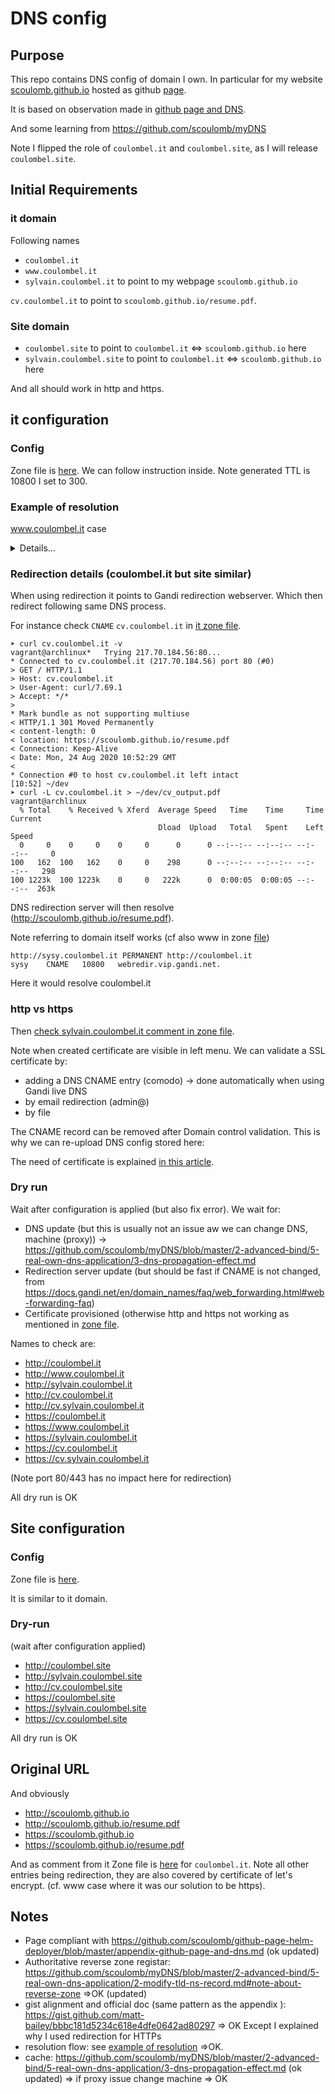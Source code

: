 # DNS config

## Purpose

This repo contains DNS config of domain I own.
In particular for my website  [scoulomb.github.io](scoulomb.github.io) hosted as github [page](https://github.com/scoulomb/scoulomb.github.io).

It is based on observation made in [github page and DNS](https://github.com/scoulomb/github-page-helm-deployer/blob/master/appendix-github-page-and-dns.md).

And some learning from https://github.com/scoulomb/myDNS

Note I flipped the role of `coulombel.it` and `coulombel.site`, as I will release `coulombel.site`.

## Initial Requirements

### it domain

Following names 
- `coulombel.it`
- `www.coulombel.it`
- `sylvain.coulombel.it`
to point to my webpage `scoulomb.github.io`

`cv.coulombel.it` to point to  `scoulomb.github.io/resume.pdf`.

### Site domain

- `coulombel.site` to point to  `coulombel.it` <=> `scoulomb.github.io` here
- `sylvain.coulombel.site` to point to `coulombel.it` <=> `scoulomb.github.io` here

And all should work in http and https.

## it configuration 

### Config 

Zone file is [here](./it/fwd.coulombel.it.db).
We can follow instruction inside.
Note generated TTL is 10800 I set to 300.

### Example of resolution

www.coulombel.it case

<details>
<summary>Details...</summary>
<p>


#### If we have: www 300 IN CNAME coulombel.it.

````shell script
➤ nslookup -type=A www.coulombel.it 8.8.8.8                                                                                                                                   vagrant@archlinux
Server:         8.8.8.8
Address:        8.8.8.8#53

Non-authoritative answer:
www.coulombel.it        canonical name = coulombel.it.
Name:   coulombel.it
Address: 217.70.184.38
Name:   coulombel.it
Address: 185.199.110.153
Name:   coulombel.it
Address: 185.199.109.153
Name:   coulombel.it
Address: 185.199.108.153
Name:   coulombel.it
Address: 185.199.111.153

[14:39][master]⚡ ~/dev/dns-config
➤ dig www.coulombel.it @8.8.8.8 +additional +trace                                                                                                                            vagrant@archlinux

; <<>> DiG 9.16.0 <<>> www.coulombel.it @8.8.8.8 +additional +trace
;; global options: +cmd
.                       81687   IN      NS      h.root-servers.net.
.                       81687   IN      NS      g.root-servers.net.
.                       81687   IN      NS      d.root-servers.net.
.                       81687   IN      NS      e.root-servers.net.
.                       81687   IN      NS      b.root-servers.net.
.                       81687   IN      NS      c.root-servers.net.
.                       81687   IN      NS      f.root-servers.net.
.                       81687   IN      NS      m.root-servers.net.
.                       81687   IN      NS      j.root-servers.net.
.                       81687   IN      NS      k.root-servers.net.
.                       81687   IN      NS      a.root-servers.net.
.                       81687   IN      NS      i.root-servers.net.
.                       81687   IN      NS      l.root-servers.net.
.                       81687   IN      RRSIG   NS 8 0 518400 20200905050000 20200823040000 46594 . Dq91VGzGqOe/3UZcsf9X9ZmAjQpM7y8jFvzuMg7I8jxSv2DT/oI6synk vK1bMVEmdhBaCTY4nCiWUqsgskpxbRu9xFUKu+TDj18/XgrrARv5HkrH dGtFj9+B7HNxHq/9AMDdYarVtRxlKy2OQVKaTLzOLQJLnLhhN6KCAnKd iX7y0Cy9tPqoTrCvryWeB12BjTAxaZ/GYhstrHYlMv6SdJw6C9de29Cn RCfMpCgaLXv0yquT26NkoRz5PHroh5lzqRNPpDkQ62e6QA6C/kpc9hZz E2JqYric7c1giFZzZ+W25Y1Hb1GYUd0JPGDC6/7e0vbvmhWd3qDFTZR8 lkRPjg==
;; Received 525 bytes from 8.8.8.8#53(8.8.8.8) in 40 ms

it.                     172800  IN      NS      r.dns.it.
it.                     172800  IN      NS      s.dns.it.
it.                     172800  IN      NS      nameserver.cnr.it.
it.                     172800  IN      NS      dns.nic.it.
it.                     172800  IN      NS      a.dns.it.
it.                     172800  IN      NS      m.dns.it.
it.                     86400   IN      DS      41901 10 2 47F7F7BA21E48591F6172EED13E35B66B93AD9F2880FC9BADA64F68C E28EBB90
it.                     86400   IN      RRSIG   DS 8 1 86400 20200905050000 20200823040000 46594 . dBB+khsPC3+E0AUERCliFVa1p5OIah9syUOa9PJqzsXDJzarDOSgLeJE 9+QBvI9LoTMr5vzyZqu1jBTRLpJ2wsre33b/7Zj1iaMakV4fJY6+3bK3 MZwATRtHKHJPvXOPikDYKLxJAImCHHvhjZ4HlwTyaEFKnYg+7slCdrP8 PxXFclh1lgYG7CjA7atB3HR+tScOqO4Za1ZHq6D7JVyj3ujnCuWhoH9f lSv9Bj1IXOQ+YWA5dIxQtEeezL9jRXL/SdFuscvJnOGtdkC7/fGooNli j9ivluOxM9MfVE4+spaWWCdSoki70dnyedJOIgWUL7we6QdYBEHN2Fv4 2N8kMQ==
;; Received 791 bytes from 192.112.36.4#53(g.root-servers.net) in 143 ms

coulombel.it.           10800   IN      NS      ns-142-b.gandi.net.
coulombel.it.           10800   IN      NS      ns-142-c.gandi.net.
coulombel.it.           10800   IN      NS      ns-161-a.gandi.net.
L05G1LKNU8D42GAS5JQB182UISAAHT8E.it. 3600 IN NSEC3 1 1 10 4E65CB475F4378AA L05N1JFMO0SPMG3TVCSKU3TS027898VJ NS SOA RRSIG DNSKEY NSEC3PARAM
L05G1LKNU8D42GAS5JQB182UISAAHT8E.it. 3600 IN RRSIG NSEC3 10 2 3600 20200922130309 20200823130309 18395 it. WEGDjIA8357iVpfGHqWYBvClSwmfLPZYRL+9Q/S6v9b4IbBUkEypDoq4 Aq2T221aoWYCbKiWe4pfL27CIwsJ1jJjnTjOvRM1VcGahzPoKDrE/ygc mh/eujhYPeaBvmlo9V2a2Oy4+DwRtmLtJQ4XBAfMm5x8Lh7MUGvnKAs4 4MHW6dd51IseyZXRX0cRtd7elghORVRN1aBVbidaouVEzxKcnGmbFkvN DNrZ43yey7SqSIwJE4E8QFioswJbS5FLzqyr7TgWo7AVXF67htWvL15D Z5PoLZYbwwPpOHbUoVgt6OKg1QYM1s1UCo3Hq6u+zFALjT/MaAHFFWdg Upp2Tg==
MIIUIQ9985OAVAA9GV1KCN3U775V1UHK.it. 3600 IN NSEC3 1 1 10 4E65CB475F4378AA MIPG8M6H8L5PV0H4JARM9L8VLNB27O9E NS DS RRSIG
MIIUIQ9985OAVAA9GV1KCN3U775V1UHK.it. 3600 IN RRSIG NSEC3 10 2 3600 20200922130309 20200823130309 18395 it. J3x0ARzNGVsrmr3HmaRsqA8A6vB2F3XYDv13sKYiD8BFV05xjROYYwsh U3pNP/um55mLRA0ees4P35ja+6Rjhn6jfiaEtZ9wpLs+gLWLjnfb0gSi t0xMfgE6dzEY89HS9vrZteehjym/+SYhewx9egLw2+sLmPZIh/iVeq42 I+LUcvfz8VZtkLW8oe08iKYVJgUh675fl9yQ4WtQo4gHNoAMpIrZg2mX 4N946p6YubvBlfWaDsSSSvO3lVMXPMfYL3jg9K9rNoVWjXWH5MuVnZFh oYh49AIn83hTIiuK4XSevZeUfotJeBf0Uq8cOQLw+z4Sqa+D70QrWUc/ 3Ey5/A==
;; Received 906 bytes from 194.0.16.215#53(a.dns.it) in 56 ms

coulombel.it.           10800   IN      A       185.199.110.153
coulombel.it.           10800   IN      A       185.199.109.153
coulombel.it.           10800   IN      A       185.199.111.153
coulombel.it.           10800   IN      A       185.199.108.153
coulombel.it.           10800   IN      A       217.70.184.38
www.coulombel.it.       300     IN      CNAME   coulombel.it.
;; Received 139 bytes from 217.70.187.143#53(ns-142-c.gandi.net) in 43 ms
                                                                                                                                                                     vagrant@archlinux
````


This case mix the resolution flow of subdomain configuration and APEX (particular case of `www`)
https://github.com/scoulomb/github-page-helm-deployer/blob/master/appendix-github-page-and-dns.md


DNS resolution flow is: 
- `www.coulombel.it` ->
-`DNS server` (autho is Gandi) ->
- redirect to `coulombel.it` ->
- `DNS server` (autho is Gandi) ->
- redirect to github IP ->
- github uses CNAME file to determine which github page to serve (similar to vhost, OpenShift route, K8s Ingress controller)

Note we do not re-process the tree to resolve `coulombel.it`, for resolution details.
As a consequence it the same process as [APEX A record](https://github.com/scoulomb/github-page-helm-deployer/blob/master/appendix-github-page-and-dns.md#a-records).
And here https://github.com/scoulomb/myDNS/blob/master/2-advanced-bind/5-real-own-dns-application/1-real-own-dns-resolution-example.md.
Where we add a supplementary `CNAME` internal indirection.


#### Case www 300 IN CNAME scoulomb.github.io.

````shell script
➤ nslookup -type=A www.coulombel.it 8.8.8.8                                                                                                                                   vagrant@archlinux
Server:         8.8.8.8
Address:        8.8.8.8#53

Non-authoritative answer:
www.coulombel.it        canonical name = scoulomb.github.io.
Name:   scoulomb.github.io
Address: 185.199.108.153
Name:   scoulomb.github.io
Address: 185.199.109.153
Name:   scoulomb.github.io
Address: 185.199.110.153
Name:   scoulomb.github.io
Address: 185.199.111.153


➤ dig www.coulombel.it @8.8.8.8 +additional +trace                                                                                                                            vagrant@archlinux

; <<>> DiG 9.16.0 <<>> www.coulombel.it @8.8.8.8 +additional +trace
;; global options: +cmd
.                       86266   IN      NS      c.root-servers.net.
.                       86266   IN      NS      j.root-servers.net.
.                       86266   IN      NS      h.root-servers.net.
.                       86266   IN      NS      l.root-servers.net.
.                       86266   IN      NS      b.root-servers.net.
.                       86266   IN      NS      i.root-servers.net.
.                       86266   IN      NS      f.root-servers.net.
.                       86266   IN      NS      m.root-servers.net.
.                       86266   IN      NS      d.root-servers.net.
.                       86266   IN      NS      k.root-servers.net.
.                       86266   IN      NS      a.root-servers.net.
.                       86266   IN      NS      e.root-servers.net.
.                       86266   IN      NS      g.root-servers.net.
.                       86266   IN      RRSIG   NS 8 0 518400 20200905170000 20200823160000 46594 . ZLSCECaB3Gaz7z7pJHvbwliu7KoWawuilyF+o+a2NlKBmI/n01XHUhAO u5SEYgtkAOUpTlboJNwWjkIFgmGcRjGlyRmCR7Pw61AGcu1vwNFoWAV3 Q4rBKgzELyyeWhFo49zE8a+a2m7huwqzy/fazQJR+iwgrHWDVppjz6Kc RSRBUq0R3Kgne0bzXINNU9h9OeNqb5OROIO00RCPBBc8J0do9trcM7PS L8DlImJiO98S/YMlpfashj9cqrUi5JI+Wm+8UF79B5MosILkqaBCjNXl cvPi/xYsxV6wD1H82tbrUxVSGUHTpxaYQhC2NxxZOUpLklkqrDb9vWm9 WagCow==
;; Received 525 bytes from 8.8.8.8#53(8.8.8.8) in 40 ms

it.                     172800  IN      NS      a.dns.it.
it.                     172800  IN      NS      m.dns.it.
it.                     172800  IN      NS      r.dns.it.
it.                     172800  IN      NS      s.dns.it.
it.                     172800  IN      NS      dns.nic.it.
it.                     172800  IN      NS      nameserver.cnr.it.
it.                     86400   IN      DS      41901 10 2 47F7F7BA21E48591F6172EED13E35B66B93AD9F2880FC9BADA64F68C E28EBB90
it.                     86400   IN      RRSIG   DS 8 1 86400 20200905170000 20200823160000 46594 . pQ5HFE+ylhNif4n99FPvIsYrO/i/Aq/jG3JBVPGxgoD2EjE9M2s0UTd1 wScCSrDr9nEV26azusHfSHJ911rf/BTbrIN7IGZE+mCfTUl7CIWOg9As cbKCx2yVZEwcT+6jOKJrzZcCFm9ha0NPGvCurJxGtrSL3QItsZOXOQ9v /X1iSzsqkb3uxUepe2VsUDvHHq4RR0gviuHm7wTW+gEx6HCCeBAV48+y 2k2XSWR+2twNtUiVwZodlhQZGrX+Cd8A4v3sZyVBltbHTNk6soc8xww4 I+ZyoVmS4hKo5bKp9HmndDlkLrRKLaU7VmpTn9F/frVVxC7F/Cb3el9r ZpjxXg==
;; Received 763 bytes from 199.7.83.42#53(l.root-servers.net) in 96 ms

coulombel.it.           10800   IN      NS      ns-161-a.gandi.net.
coulombel.it.           10800   IN      NS      ns-142-c.gandi.net.
coulombel.it.           10800   IN      NS      ns-142-b.gandi.net.
38F65J1IUIK3G5I3TCIT6261H9RT1N18.it. 3600 IN NSEC3 1 1 10 94DEC7DACE1F4539 38GACQ3C4SOKVHBIQD8F8DEFF1JSD6UK NS SOA RRSIG DNSKEY NSEC3PARAM
38F65J1IUIK3G5I3TCIT6261H9RT1N18.it. 3600 IN RRSIG NSEC3 10 2 3600 20200923000329 20200824000329 18395 it. ZxjanXzHuEW5Rr5UkHI3nvf63KFh4OFu4gezq4/ET2w7wO2P4OB0KQw3 ls6yCztPhpxp7IsaDWDyJEvT3n7IRDbwVbfjxjuKV57BYpO8bWVhJfqb Ioe31f3zmFgw9O7CnRGtrxamodhKmRQo0GFonOHllVSNxHAzKouRttva V5BRIBu8qZ9rIvioi5qqGf5u2B3P7287Q0wPFxh8IsXEPgy6QlzTBscD 2rpDv6FiVohlMPY91eZNZueltyG1yOTLqKAZVjsZcVDgTCLtkwvfISST dDLy6oM7nKC/uYooQk93ZIMcO/tkXSpJP0PhH4o1rnXEaJ5blesmeutZ t6gk3A==
6F0HQF0MISM65DSRLPQ3TKP3PH4SPQ0H.it. 3600 IN NSEC3 1 1 10 94DEC7DACE1F4539 6F2J1N0TE2CLT7Q6H1JDJ7MB7D5UIM7J NS DS RRSIG
6F0HQF0MISM65DSRLPQ3TKP3PH4SPQ0H.it. 3600 IN RRSIG NSEC3 10 2 3600 20200923000329 20200824000329 18395 it. NUNMOEUfdojgPSgro5kwFZfmb9vOrgaotZPeEmucVwqUPXA07GMo+YWC Xns6amd2u6paihZJFSWwHH/cDKAk1ueI0ApNlxp6S/QhiyCvumTvz3wT NvJXNQcLGs+1UwKj0JKTH8fS03wW5r5pKzMsxce1zcXAckrZrixd3CO5 ENBhCJhr6EKNMfSPegJivp6UoyJXTE6mZIguuPJQzosQOcJFJhwrrtNe QMHuHkRxFos8Qz8SSX6s3Gt158XBGJ6nTj4o+k3JdZci0iNuSvxwAhr/ VytPLuZW0XEKrwBNpBn8Hq3iCHUy503H1S/l91HnH6Yt6GBsxK3+mBrf FOkWgA==
;; Received 908 bytes from 194.146.106.30#53(s.dns.it) in 56 ms

www.coulombel.it.       300     IN      CNAME   scoulomb.github.io.
;; Received 77 bytes from 217.70.187.143#53(ns-142-c.gandi.net) in 40 ms

````

For the resolution flow, we we come back exactly to [subdomain resolution flow](https://github.com/scoulomb/github-page-helm-deployer/blob/master/appendix-github-page-and-dns.md#resolution-flow).

For the details  same process as here https://github.com/scoulomb/myDNS/blob/master/2-advanced-bind/5-real-own-dns-application/1-real-own-dns-resolution-example.md.
Except we get CNAME (instead of A), and need to resolve it after (could also be detailled).

<!-- 
replaced sylvain.coulombel.site by this example as we need to use indirection for this due to github page constraints,
but DNS config would work -->

<!-- site and it the same, com had seen little difference yes confirm OK -->


#### Case www 300 IN CNAME webredir.gandi.net.

````shell script
➤ nslookup -type=A www.coulombel.it 8.8.8.8                                                                                                                                   vagrant@archlinux
Server:         8.8.8.8
Address:        8.8.8.8#53

Non-authoritative answer:
www.coulombel.it        canonical name = webredir.gandi.net.
Name:   webredir.gandi.net
Address: 217.70.184.56

[10:44] ~
➤ dig www.coulombel.it @8.8.8.8 +additional +trace                                                                                                                            vagrant@archlinux

; <<>> DiG 9.16.0 <<>> www.coulombel.it @8.8.8.8 +additional +trace
;; global options: +cmd
.                       84378   IN      NS      m.root-servers.net.
.                       84378   IN      NS      b.root-servers.net.
.                       84378   IN      NS      c.root-servers.net.
.                       84378   IN      NS      d.root-servers.net.
.                       84378   IN      NS      e.root-servers.net.
.                       84378   IN      NS      f.root-servers.net.
.                       84378   IN      NS      g.root-servers.net.
.                       84378   IN      NS      h.root-servers.net.
.                       84378   IN      NS      a.root-servers.net.
.                       84378   IN      NS      i.root-servers.net.
.                       84378   IN      NS      j.root-servers.net.
.                       84378   IN      NS      k.root-servers.net.
.                       84378   IN      NS      l.root-servers.net.
.                       84378   IN      RRSIG   NS 8 0 518400 20200906050000 20200824040000 46594 . ekBVs0eBVNL97qe3Xim4ps+N9NQaQNcRjA7Y22cdkmVfhbYKYf7eYF+j tVvo8h5Fu1LkxsyBYkFk7G1g4vDq6WI8Pya/20UQpo2nHEuQskdV2W5E Qw6JioPbWeCuMbaBe8aN/kCX+ItZPsaEHmHuiUFRyyLNp1i6u7BYHL4C v7UJJI5pFArSEDc/6DoVTJiyulN2cSinK+riQNWAW9HzuqGDnMt9MNQJ B2xAmygkcS4jTuOnfW+/3b7fRPpZyHCcKHDHRULcFjwGSo45SW66O/bn S/RsxR4f3lqu9xShzDD+PO07NegouYYCjhyl94ZaiVZJIrHFMXpBraxs 5AokTw==
couldn't get address for 'm.root-servers.net': not found
;; Received 525 bytes from 8.8.8.8#53(8.8.8.8) in 36 ms

it.                     172800  IN      NS      nameserver.cnr.it.
it.                     172800  IN      NS      s.dns.it.
it.                     172800  IN      NS      a.dns.it.
it.                     172800  IN      NS      r.dns.it.
it.                     172800  IN      NS      m.dns.it.
it.                     172800  IN      NS      dns.nic.it.
it.                     86400   IN      DS      41901 10 2 47F7F7BA21E48591F6172EED13E35B66B93AD9F2880FC9BADA64F68C E28EBB90
it.                     86400   IN      RRSIG   DS 8 1 86400 20200906050000 20200824040000 46594 . s7kwhf2vu/Psqo2jYuPlDwzsx8KEUHN0vjjLQjp/2adHpQXaHoh7qSwF aHmf6SA5JRxdyr7u2CKRHNcgXawMtECjVwXiwujoZv3hxS0B8kWpki30 rsM05ifsHzR4QgZLwqKQv95dE1U61FcHhBxQT4xQeQG6AjwJsiZLXy/W jJx4wxJ1QvGciK84W96yYj1KlaRKu3vMEmtp2wlPRANPuqF5ly/jTQsf BSbpA4eQL6gZMVIjn1EcklumX+dEv6yIrZ+EDi+upYvu4tGxeVp4r8Bn DPm44C0m0tqIVLkQC8Jk4c4iLSzt2ZT9EtJ5Ap98hgzBH6lwFTjCBcKJ NeBXYQ==
;; Received 771 bytes from 193.0.14.129#53(k.root-servers.net) in 60 ms

coulombel.it.           10800   IN      NS      ns-142-b.gandi.net.
coulombel.it.           10800   IN      NS      ns-142-c.gandi.net.
coulombel.it.           10800   IN      NS      ns-161-a.gandi.net.
JKH11F1TSP6JVSGON05TI32RBPM7K8OK.it. 3600 IN NSEC3 1 1 10 87E9C507F17B8F57 JKJFE18F74F25F9HI0A9S6BK6ADII04T NS SOA RRSIG DNSKEY NSEC3PARAM
JKH11F1TSP6JVSGON05TI32RBPM7K8OK.it. 3600 IN RRSIG NSEC3 10 2 3600 20200923090307 20200824090307 18395 it. EgDJZWv/H8cAn0dfwggQlsuydsfXC6SVc3R9bdniK3UvZJBEHsu5HLsX bNdgARD/Ge1vBxZ+BE4IfCouzh+aiQ/um49W2/WfvQd41NoOIPRPDuuN WheoM9PstCS1TUhT3U5YsUalPJPjAkllay3W8tnkJ8EKqZnk3RCRu9tU BhwUbG1CJdI9sG+tHG8Q+W9TztVusXIs1v9/Qoofr4Xx74a7lKd8gjV3 TE22mYXMkv0KNDb2qjSeWcfNkuoD5CjrjxrS5WWtrUEkeKLWH6DBAhU0 uCqgMP7xb42zinurHcOrWVIzhu3cMSLv/pwM/yP323SmKFI2HT1lEWu8 rrPk5Q==
EBBKIVFMDS99QEHKFUDVU5OCE4FG333H.it. 3600 IN NSEC3 1 1 10 87E9C507F17B8F57 EBHRO9VGNVDHA51M9359KRDPPE2UIR60 NS DS RRSIG
EBBKIVFMDS99QEHKFUDVU5OCE4FG333H.it. 3600 IN RRSIG NSEC3 10 2 3600 20200923090307 20200824090307 18395 it. SPMcZ6/WGhwnGyvP+oQuy/DJllR95awza0uMo3kdPt1OL4zbN/SXuntu hsi2nQ8VAvmJozUYlb0UCR7fFeU80SNVxxl7FsP2XwFoyxus6UJ5kvgc yeMCSJirxWQ4g2QpqJzdNfchDt8sZFJMW3vgqH2vr8VwF/QyTHnIUi1F 27Cy0fND7ycqQUo3j3opiOqN81VkfvseRbFfVmGP8RYytE9Ov9BSbJYg ru4MxcBM0bEArk62goN6In/0pSWZDvvIDz2QbAMJr82eKWq5q0JD+57H icQPGm4pq2Vx7muiBKgWij7YSNkddQmh29rj76vJrVJRLWmdVF73MbHo DKs6uQ==
;; Received 906 bytes from 193.206.141.46#53(r.dns.it) in 63 ms

www.coulombel.it.       300     IN      CNAME   webredir.gandi.net.
;; Received 77 bytes from 217.70.187.143#53(ns-142-c.gandi.net) in 46 ms
                                                                                                                                                                          vagrant@archlinux
````


For the details  same process as here https://github.com/scoulomb/myDNS/blob/master/2-advanced-bind/5-real-own-dns-application/1-real-own-dns-resolution-example.md.
Except we get CNAME redirection servver instead od A.

Then redirection server resolves coulombel.it or scoulomb.github.io

</p>
</details>

### Redirection details (coulombel.it but site similar)

When using redirection it points to Gandi redirection webserver.
Which then redirect following same DNS process.

For instance check `CNAME` `cv.coulombel.it` in [it zone file](it/fwd.coulombel.it.db). 

````shell script
➤ curl cv.coulombel.it -v                                                                                                                                                     vagrant@archlinux*   Trying 217.70.184.56:80...
* Connected to cv.coulombel.it (217.70.184.56) port 80 (#0)
> GET / HTTP/1.1
> Host: cv.coulombel.it
> User-Agent: curl/7.69.1
> Accept: */*
>
* Mark bundle as not supporting multiuse
< HTTP/1.1 301 Moved Permanently
< content-length: 0
< location: https://scoulomb.github.io/resume.pdf
< Connection: Keep-Alive
< Date: Mon, 24 Aug 2020 10:52:29 GMT
<
* Connection #0 to host cv.coulombel.it left intact
[10:52] ~/dev
➤ curl -L cv.coulombel.it > ~/dev/cv_output.pdf                                                                                                                               vagrant@archlinux
  % Total    % Received % Xferd  Average Speed   Time    Time     Time  Current
                                 Dload  Upload   Total   Spent    Left  Speed
  0     0    0     0    0     0      0      0 --:--:-- --:--:-- --:--:--     0
100   162  100   162    0     0    298      0 --:--:-- --:--:-- --:--:--   298
100 1223k  100 1223k    0     0   222k      0  0:00:05  0:00:05 --:--:--  263k
````
             
DNS redirection server will then resolve (http://scoulomb.github.io/resume.pdf).

Note referring to domain itself works (cf also www in zone [file](./it/fwd.coulombel.it.db))

````shell script
http://sysy.coulombel.it PERMANENT http://coulombel.it
sysy	CNAME	10800	webredir.vip.gandi.net.
````

Here it would resolve coulombel.it

<!-- Actually not related to https://worldtechit.com/gtm-vs-ltm-difference-f5-global-local-traffic-manager/ -->

### http vs https

Then [check sylvain.coulombel.it comment in zone file](it/fwd.coulombel.it.db). 

Note when created certificate are visible in left menu.
We can validate a SSL certificate by:
- adding a DNS CNAME entry (comodo) -> done automatically when using Gandi live DNS
- by email redirection (admin@<domain>)
- by file

The CNAME record can be removed after Domain control validation.
This is why we can re-upload DNS config stored here:

The need of certificate is explained [in this article](https://github.com/scoulomb/misc-notes/blob/master/tls/README.md).
<!--
certif understood (signature) and link seems ok)
-->

### Dry run 

Wait after configuration is applied (but also fix error). We wait for:
- DNS update (but this is usually not an issue aw we can change DNS, machine (proxy)) -> https://github.com/scoulomb/myDNS/blob/master/2-advanced-bind/5-real-own-dns-application/3-dns-propagation-effect.md
- Redirection server update (but should be fast if CNAME is not changed, from https://docs.gandi.net/en/domain_names/faq/web_forwarding.html#web-forwarding-faq)
- Certificate provisioned (otherwise http and https not working as mentioned  in [zone file](it/fwd.coulombel.it.db). 


Names to check are:
- http://coulombel.it
- http://www.coulombel.it
- http://sylvain.coulombel.it
- http://cv.coulombel.it
- http://cv.sylvain.coulombel.it
- https://coulombel.it
- https://www.coulombel.it 
- https://sylvain.coulombel.it
- https://cv.coulombel.it
- https://cv.sylvain.coulombel.it

(Note port 80/443 has no impact here for redirection)

All dry run is OK

## Site configuration

### Config

Zone file is [here](./site/fwd.coulombel.site.db).


It is similar to it domain.

### Dry-run

(wait after configuration applied)

- http://coulombel.site
- http://sylvain.coulombel.site
- http://cv.coulombel.site
- https://coulombel.site
- https://sylvain.coulombel.site
- https://cv.coulombel.site

All dry run is OK

## Original URL
And obviously 

- http://scoulomb.github.io
- http://scoulomb.github.io/resume.pdf
- https://scoulomb.github.io
- https://scoulomb.github.io/resume.pdf

And as comment from it Zone file is [here](./it/fwd.coulombel.it.db) for `coulombel.it`.
Note all other entries being redirection, they are also covered by certificate of let's encrypt. (cf. www case where it was our solution to be https).
<!-- clear ok no more, let's encrypt OK -->

## Notes 

- Page compliant with https://github.com/scoulomb/github-page-helm-deployer/blob/master/appendix-github-page-and-dns.md (ok updated)
- Authoritative reverse zone registar: https://github.com/scoulomb/myDNS/blob/master/2-advanced-bind/5-real-own-dns-application/2-modify-tld-ns-record.md#note-about-reverse-zone =>OK (updated)
- gist alignment and official doc (same pattern as the appendix ): https://gist.github.com/matt-bailey/bbbc181d5234c618e4dfe0642ad80297 => OK
Except I explained why I used redirection for HTTPs
- resolution flow: see [example of resolution](#Example-of-resolution) =>OK.
- cache: https://github.com/scoulomb/myDNS/blob/master/2-advanced-bind/5-real-own-dns-application/3-dns-propagation-effect.md (ok updated)
=> if proxy issue change machine => OK

<!-- reapply conf test
Conf reapplied -> OK for site and it. yes twice, and again (as aded comment doubt but yes and no impact anayway OK)
Wait and dry-run Test -> OKOK
-->